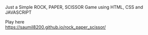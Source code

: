 Just a Simple ROCK, PAPER, SCISSOR Game using HTML, CSS and JAVASCRIPT


Play here  
https://saumil8200.github.io/rock_paper_scissor/
